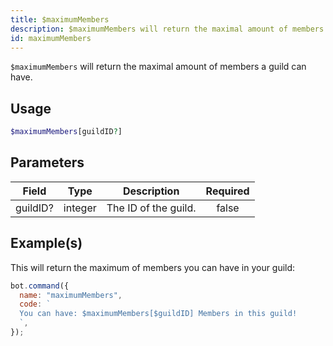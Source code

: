 ```yaml
---
title: $maximumMembers
description: $maximumMembers will return the maximal amount of members a guild can have.
id: maximumMembers
---
```


`$maximumMembers` will return the maximal amount of members a guild can have.

## Usage

```php
$maximumMembers[guildID?]
```

## Parameters

| Field    | Type    | Description          | Required |
| -------- | ------- | -------------------- | :------: |
| guildID? | integer | The ID of the guild. |  false   |

## Example(s)

This will return the maximum of members you can have in your guild:

```javascript
bot.command({
  name: "maximumMembers",
  code: `
  You can have: $maximumMembers[$guildID] Members in this guild!
  `,
});
```
